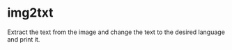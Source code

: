 # img2txt
Extract the text from the image and change the text to the desired language and print it. 
